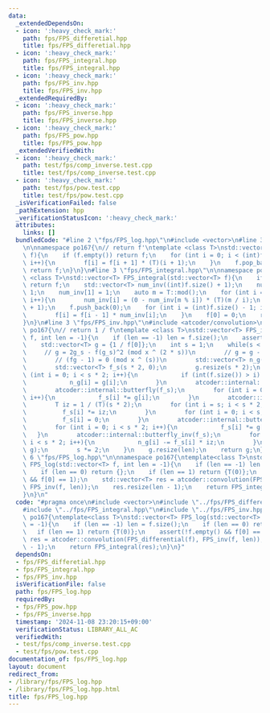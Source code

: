 ```yaml
---
data:
  _extendedDependsOn:
  - icon: ':heavy_check_mark:'
    path: fps/FPS_differetial.hpp
    title: fps/FPS_differetial.hpp
  - icon: ':heavy_check_mark:'
    path: fps/FPS_integral.hpp
    title: fps/FPS_integral.hpp
  - icon: ':heavy_check_mark:'
    path: fps/FPS_inv.hpp
    title: fps/FPS_inv.hpp
  _extendedRequiredBy:
  - icon: ':heavy_check_mark:'
    path: fps/FPS_inverse.hpp
    title: fps/FPS_inverse.hpp
  - icon: ':heavy_check_mark:'
    path: fps/FPS_pow.hpp
    title: fps/FPS_pow.hpp
  _extendedVerifiedWith:
  - icon: ':heavy_check_mark:'
    path: test/fps/comp_inverse.test.cpp
    title: test/fps/comp_inverse.test.cpp
  - icon: ':heavy_check_mark:'
    path: test/fps/pow.test.cpp
    title: test/fps/pow.test.cpp
  _isVerificationFailed: false
  _pathExtension: hpp
  _verificationStatusIcon: ':heavy_check_mark:'
  attributes:
    links: []
  bundledCode: "#line 2 \"fps/FPS_log.hpp\"\n#include <vector>\n#line 3 \"fps/FPS_differetial.hpp\"\
    \n\nnamespace po167{\n// return f'\ntemplate <class T>\nstd::vector<T> FPS_differential(std::vector<T>\
    \ f){\n    if (f.empty()) return f;\n    for (int i = 0; i < (int)f.size() - 1;\
    \ i++){\n        f[i] = f[i + 1] * (T)(i + 1);\n    }\n    f.pop_back();\n   \
    \ return f;\n}\n}\n#line 3 \"fps/FPS_integral.hpp\"\n\nnamespace po167{\ntemplate\
    \ <class T>\nstd::vector<T> FPS_integral(std::vector<T> f){\n    if (f.empty())\
    \ return f;\n    std::vector<T> num_inv((int)f.size() + 1);\n    num_inv[0] =\
    \ 1;\n    num_inv[1] = 1;\n    auto m = T::mod();\n    for (int i = 2; i <= (int)f.size();\
    \ i++){\n        num_inv[i] = (0 - num_inv[m % i]) * (T)(m / i);\n    }\n    f.reserve((int)f.size()\
    \ + 1);\n    f.push_back(0);\n    for (int i = (int)f.size() - 1; i > 0; i--){\n\
    \        f[i] = f[i - 1] * num_inv[i];\n    }\n    f[0] = 0;\n    return f;\n\
    }\n}\n#line 3 \"fps/FPS_inv.hpp\"\n#include <atcoder/convolution>\n\nnamespace\
    \ po167{\n// return 1 / f\ntemplate <class T>\nstd::vector<T> FPS_inv(std::vector<T>\
    \ f, int len = -1){\n    if (len == -1) len = f.size();\n    assert(f[0] != 0);\n\
    \    std::vector<T> g = {1 / f[0]};\n    int s = 1;\n    while(s < len){\n   \
    \     // g = 2g_s - f(g_s)^2 (mod x ^ (2 * s))\n        // g = g - (fg - 1)g\n\
    \        // (fg - 1) = 0 (mod x ^ (s))\n        std::vector<T> n_g(s * 2, 0);\n\
    \        std::vector<T> f_s(s * 2, 0);\n        g.resize(s * 2);\n        for\
    \ (int i = 0; i < s * 2; i++){\n            if (int(f.size()) > i) f_s[i] = f[i];\n\
    \            n_g[i] = g[i];\n        }\n        atcoder::internal::butterfly(g);\n\
    \        atcoder::internal::butterfly(f_s);\n        for (int i = 0; i < s * 2;\
    \ i++){\n            f_s[i] *= g[i];\n        }\n        atcoder::internal::butterfly_inv(f_s);\n\
    \        T iz = 1 / (T)(s * 2);\n        for (int i = s; i < s * 2; i++){\n  \
    \          f_s[i] *= iz;\n        }\n        for (int i = 0; i < s; i++){\n  \
    \          f_s[i] = 0;\n        }\n        atcoder::internal::butterfly(f_s);\n\
    \        for (int i = 0; i < s * 2; i++){\n            f_s[i] *= g[i];\n     \
    \   }\n        atcoder::internal::butterfly_inv(f_s);\n        for (int i = s;\
    \ i < s * 2; i++){\n            n_g[i] -= f_s[i] * iz;\n        }\n        std::swap(n_g,\
    \ g);\n        s *= 2;\n    }\n    g.resize(len);\n    return g;\n}\n}\n#line\
    \ 6 \"fps/FPS_log.hpp\"\n\nnamespace po167{\ntemplate<class T>\nstd::vector<T>\
    \ FPS_log(std::vector<T> f, int len = -1){\n    if (len == -1) len = f.size();\n\
    \    if (len == 0) return {};\n    if (len == 1) return {T(0)};\n    assert(!f.empty()\
    \ && f[0] == 1);\n    std::vector<T> res = atcoder::convolution(FPS_differential(f),\
    \ FPS_inv(f, len));\n    res.resize(len - 1);\n    return FPS_integral(res);\n\
    }\n}\n"
  code: "#pragma once\n#include <vector>\n#include \"../fps/FPS_differetial.hpp\"\n\
    #include \"../fps/FPS_integral.hpp\"\n#include \"../fps/FPS_inv.hpp\"\n\nnamespace\
    \ po167{\ntemplate<class T>\nstd::vector<T> FPS_log(std::vector<T> f, int len\
    \ = -1){\n    if (len == -1) len = f.size();\n    if (len == 0) return {};\n \
    \   if (len == 1) return {T(0)};\n    assert(!f.empty() && f[0] == 1);\n    std::vector<T>\
    \ res = atcoder::convolution(FPS_differential(f), FPS_inv(f, len));\n    res.resize(len\
    \ - 1);\n    return FPS_integral(res);\n}\n}"
  dependsOn:
  - fps/FPS_differetial.hpp
  - fps/FPS_integral.hpp
  - fps/FPS_inv.hpp
  isVerificationFile: false
  path: fps/FPS_log.hpp
  requiredBy:
  - fps/FPS_pow.hpp
  - fps/FPS_inverse.hpp
  timestamp: '2024-11-08 23:20:15+09:00'
  verificationStatus: LIBRARY_ALL_AC
  verifiedWith:
  - test/fps/comp_inverse.test.cpp
  - test/fps/pow.test.cpp
documentation_of: fps/FPS_log.hpp
layout: document
redirect_from:
- /library/fps/FPS_log.hpp
- /library/fps/FPS_log.hpp.html
title: fps/FPS_log.hpp
---
```

